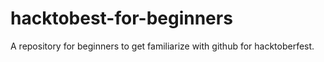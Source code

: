 # hacktobest-for-beginners

A repository for beginners to get familiarize with github for hacktoberfest.
